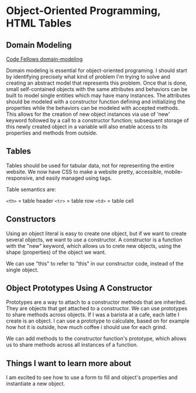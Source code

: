 # Object-Oriented Programming, HTML Tables

## Domain Modeling

[Code Fellows domain-modeling](https://github.com/codefellows/domain_modeling#domain-modeling)

Domain modeling is essential for object-oriented programing. I should start by identifying precisely what kind of problem I'm trying to solve and creating an abstract model that represents this problem. Once that is done, small self-contained objects with the same attributes and behaviors can be built to model single entities which may have many instances. The attributes should be modeled with a constructor function defining and initializing the properties while the behaviors can be modeled with accepted methods. This allows for the creation of new object instances via use of ‘new’ keyword followed by a call to a constructor function; subsequent storage of this newly created object in a variable will also enable access to its properties and methods from outside. 

## Tables

Tables should be used for tabular data, not for representing the entire website. We now have CSS to make a website pretty, accessible, mobile-responsive, and easily managed using tags. 

Table semantics are:

`<th>` = table header
`<tr>` = table row
`<td>` = table cell

## Constructors

Using an object literal is easy to create one object, but if we want to create several objects, we want to use a constructor. A constructor is a function with the "new" keyword, which allows us to crete new objects, using the shape (properties) of the object we want. 

We can use "this" to refer to "this" in our constructor code, instead of the single object. 


## Object Prototypes Using A Constructor

Prototypes are a way to attach to a constructor methods that are inherited. They are objects that get attached to a constructor.
We can use prototypes to share methods across objects. 
If I was a barista at a cafe, each latte I create is an object. I can use a prototype to calculate, based on for example how hot it is outside, how much coffee i should use for each grind. 

We can add methods to the constructor function's prototype, which allows us to share methods across all instances of a function.

## Things I want to learn more about

I am excited to see how to use a form to fill and object's properties and instantiate a new object.